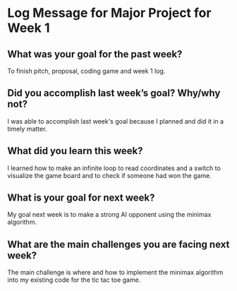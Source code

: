# Log Message for Major Project for Week 1
## What was your goal for the past week?
To finish pitch, proposal, coding game and week 1 log.
## Did you accomplish last week’s goal? Why/why not?
I was able to accomplish last week's goal because I planned and did it in a timely matter. 
## What did you learn this week?
I learned how to make an infinite loop to read coordinates and a switch to visualize the game board and to check if someone had won the game.
## What is your goal for next week?
My goal next week is to make a strong AI opponent using the minimax algorithm.
## What are the main challenges you are facing next week?
The main challenge is where and how to implement the minimax algorithm into my existing code for the tic tac toe game.

